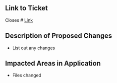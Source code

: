 ## Link to Ticket
Closes # [Link](https://github.com/thatmikeparrish/amytaylotcountry/issues/1)

## Description of Proposed Changes
- List out any changes

## Impacted Areas in Application
- Files changed